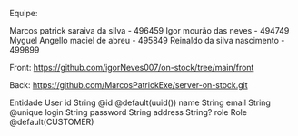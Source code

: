 Equipe:

Marcos patrick saraiva da silva - 496459
Igor mourão das neves - 494749
Myguel Angello maciel de abreu - 495849
Reinaldo da silva nascimento - 499899


Front: 
https://github.com/igorNeves007/on-stock/tree/main/front


Back:
https://github.com/MarcosPatrickExe/server-on-stock.git







Entidade User
  id       String  @id @default(uuid())
  name     String
  email    String  @unique
  login    String
  password String
  address  String?
  role     Role    @default(CUSTOMER)
